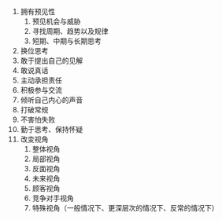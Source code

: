 1. 拥有预见性
   1. 预见机会与威胁
   2. 寻找周期、趋势以及规律
   3. 短期、中期与长期思考
2. 换位思考
3. 敢于提出自己的见解
4. 敢说真话
5. 主动承担责任
6. 积极参与交流
7. 倾听自己内心的声音
8. 打破常规
9. 不害怕失败
10. 勤于思考、保持怀疑
11. 改变视角
    1.  整体视角
    2.  局部视角
    3.  反面视角
    4.  未来视角
    5.  顾客视角
    6.  竞争对手视角
    7.  特殊视角（一般情况下、更深层次的情况下、反常的情况下）

